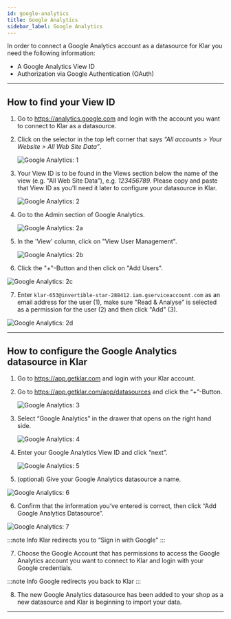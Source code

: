 ```yaml
---
id: google-analytics
title: Google Analytics
sidebar_label: Google Analytics
---
```


In order to connect a Google Analytics account as a datasource for Klar you need the following information:

- A Google Analytics View ID
- Authorization via Google Authentication (OAuth)

---

## How to find your View ID

1. Go to https://analytics.google.com and login with the account you want to connect to Klar as a datasource.
2. Click on the selector in the top left corner that says _“All accounts > Your Website > All Web Site Data”_.

   ![Google Analytics: 1](/img/assets/google-analytics/google-analytics-1.png)

3. Your View ID is to be found in the Views section below the name of the view (e.g. “All Web Site Data”), e.g. _123456789_. Please copy and paste that View ID as you'll need it later to configure your datasource in Klar.

   ![Google Analytics: 2](/img/assets/google-analytics/google-analytics-2.png)

4. Go to the Admin section of Google Analytics.

   ![Google Analytics: 2a](/img/assets/google-analytics/google-analytics-2a.png)

5. In the 'View' column, click on "View User Management".

   ![Google Analytics: 2b](/img/assets/google-analytics/google-analytics-2b.png)

6. Click the "+"-Button and then click on "Add Users".

![Google Analytics: 2c](/img/assets/google-analytics/google-analytics-2c.png)

7. Enter `klar-653@invertible-star-288412.iam.gserviceaccount.com` as an email address for the user (1), make sure "Read & Analyse" is selected as a permission for the user (2) and then click "Add" (3).

![Google Analytics: 2d](/img/assets/google-analytics/google-analytics-2d.png)

---

## How to configure the Google Analytics datasource in Klar

1. Go to https://app.getklar.com and login with your Klar account.
2. Go to https://app.getklar.com/app/datasources and click the “+”-Button.

   ![Google Analytics: 3](/img/assets/google-analytics/google-analytics-3.png)

3. Select “Google Analytics” in the drawer that opens on the right hand side.

   ![Google Analytics: 4](/img/assets/google-analytics/google-analytics-4.png)

4. Enter your Google Analytics View ID and click “next”.

   ![Google Analytics: 5](/img/assets/google-analytics/google-analytics-5.png)

5. (optional) Give your Google Analytics datasource a name.

![Google Analytics: 6](/img/assets/google-analytics/google-analytics-6.png)

6. Confirm that the information you’ve entered is correct, then click “Add Google Analytics Datasource”.

![Google Analytics: 7](/img/assets/google-analytics/google-analytics-7.png)

:::note Info
Klar redirects you to “Sign in with Google"
:::

7. Choose the Google Account that has permissions to access the Google Analytics account you want to connect to Klar and login with your Google credentials.

:::note Info
Google redirects you back to Klar
:::

8. The new Google Analytics datasource has been added to your shop as a new datasource and Klar is beginning to import your data.

---
